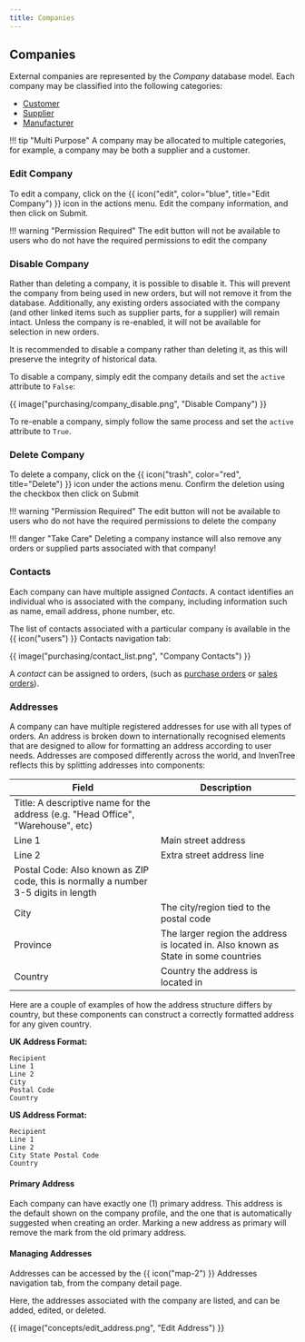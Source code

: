 ```yaml
---
title: Companies
---
```



## Companies

External companies are represented by the *Company* database model. Each company may be classified into the following categories:

- [Customer](../sales/customer.md)
- [Supplier](../purchasing/supplier.md)
- [Manufacturer](../purchasing/manufacturer.md)

!!! tip "Multi Purpose"
    A company may be allocated to multiple categories, for example, a company may be both a supplier and a customer.

### Edit Company

To edit a company, click on the {{ icon("edit", color="blue", title="Edit Company") }} icon in the actions menu. Edit the company information, and then click on <span class='badge inventree confirm'>Submit</span>.

!!! warning "Permission Required"
    The edit button will not be available to users who do not have the required permissions to edit the company

### Disable Company

Rather than deleting a company, it is possible to disable it. This will prevent the company from being used in new orders, but will not remove it from the database. Additionally, any existing orders associated with the company (and other linked items such as supplier parts, for a supplier) will remain intact. Unless the company is re-enabled, it will not be available for selection in new orders.

It is recommended to disable a company rather than deleting it, as this will preserve the integrity of historical data.

To disable a company, simply edit the company details and set the `active` attribute to `False`:

{{ image("purchasing/company_disable.png", "Disable Company") }}

To re-enable a company, simply follow the same process and set the `active` attribute to `True`.

### Delete Company

To delete a company, click on the {{ icon("trash", color="red", title="Delete") }} icon under the actions menu. Confirm the deletion using the checkbox then click on <span class="badge inventree confirm">Submit</span>

!!! warning "Permission Required"
    The edit button will not be available to users who do not have the required permissions to delete the company

!!! danger "Take Care"
    Deleting a company instance will also remove any orders or supplied parts associated with that company!

### Contacts

Each company can have multiple assigned *Contacts*. A contact identifies an individual who is associated with the company, including information such as name, email address, phone number, etc.

The list of contacts associated with a particular company is available in the <span class='badge inventree nav main'>{{ icon("users") }} Contacts</span> navigation tab:

{{ image("purchasing/contact_list.png", "Company Contacts") }}

A *contact* can be assigned to orders, (such as [purchase orders](../purchasing/purchase_order.md) or [sales orders](../sales/sales_order.md)).

### Addresses

A company can have multiple registered addresses for use with all types of orders.
An address is broken down to internationally recognised elements that are designed to allow for formatting an address according to user needs.
Addresses are composed differently across the world, and InvenTree reflects this by splitting addresses into components:

| Field | Description |
| ----- | ----------- |
| Title: A descriptive name for the address (e.g. "Head Office", "Warehouse", etc)
| Line 1 | Main street address |
| Line 2 | Extra street address line |
| Postal Code: Also known as ZIP code, this is normally a number 3-5 digits in length |
| City | The city/region tied to the postal code |
| Province | The larger region the address is located in. Also known as State in some countries |
| Country | Country the address is located in |

Here are a couple of examples of how the address structure differs by country, but these components can construct a correctly formatted address for any given country.

**UK Address Format:**

```
Recipient
Line 1
Line 2
City
Postal Code
Country
```

**US Address Format:**
```
Recipient
Line 1
Line 2
City State Postal Code
Country
```

#### Primary Address

Each company can have exactly one (1) primary address.
This address is the default shown on the company profile, and the one that is automatically suggested when creating an order.
Marking a new address as primary will remove the mark from the old primary address.

#### Managing Addresses

Addresses can be accessed by the <span class='badge inventree nav main'>{{ icon("map-2") }} Addresses</span> navigation tab, from the company detail page.

Here, the addresses associated with the company are listed, and can be added, edited, or deleted.

{{ image("concepts/edit_address.png", "Edit Address") }}
